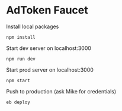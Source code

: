 # AdToken Faucet

Install local packages

`npm install`

Start dev server on localhost:3000

`npm run dev`

Start prod server on localhost:3000

`npm start`

Push to production (ask Mike for credentials)

`eb deploy`
